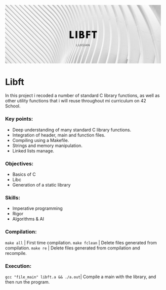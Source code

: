 ![](resources/images/libft_banner.png)

# Libft

In this project i recoded a number of standard C library functions, as well as other utility functions that i will reuse throughout mi curriculum on 42 School.

### Key points:

* Deep understanding of many standard C library functions.
* Integration of header, main and function files.
* Compiling using a Makefile.
* Strings and memory manipulation.
* Linked lists manage.

### Objectives:

* Basics of C 
* Libc 
* Generation of a static library 

### Skills:

* Imperative programming 
* Rigor 
* Algorithms & AI 

### Compilation:

`make all` | First time compilation.
`make fclean` | Delete files generated from compilation.
`make re` | Delete files generated from compilation and recompile.

### Execution:

`gcc "file_main" libft.a && ./a.out`| Compile a main with the library, and then run the program.
